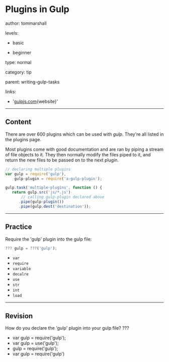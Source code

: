 # Plugins in Gulp
author: tommarshall

levels:

  - basic

  - beginner

type: normal

category: tip

parent: writing-gulp-tasks

links:

  - '[gulpjs.com](http://gulpjs.com/plugins/){website}'

---
## Content

There are over 600 plugins which can be used with *gulp*. They're all listed in the plugins page.

Most plugins come with good documentation and are ran by piping a stream of file objects to it. They then normally modify the files piped to it, and return the new files to be passed on to the next plugin.

```javaScript
// declaring multiple plugins
var gulp = require('gulp'),
    gulp-plugin = require('a-gulp-plugin');

gulp.task('multiple-plugins', function () {
   return gulp.src('js/*.js')
       // calling gulp-plugin declared above
      .pipe(gulp-plugin())
      .pipe(gulp.dest('destination'));
```

---
## Practice

Require the 'gulp' plugin into the gulp file:

```javascript
??? gulp = ???('gulp');
```

* `var`
* `require`
* `variable`
* `decalre`
* `use`
* `str`
* `int`
* `load`

---
## Revision

How do you declare the 'gulp' plugin into your gulp file? ???
* var gulp = require('gulp');
* var gulp = use('gulp');
* gulp = require('gulp');
* var gulp = require('gulp')